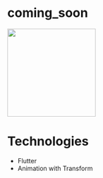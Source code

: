 # coming_soon

<img src="https://user-images.githubusercontent.com/57848633/145826698-1770088f-94ff-46c8-99a6-b3601984789b.jpg" width="200"> 

# Technologies

* Flutter
* Animation with Transform

